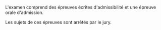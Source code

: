  L'examen comprend des épreuves écrites d'admissibilité et une épreuve orale d'admission.


Les sujets de ces épreuves sont arrêtés par le jury.  



